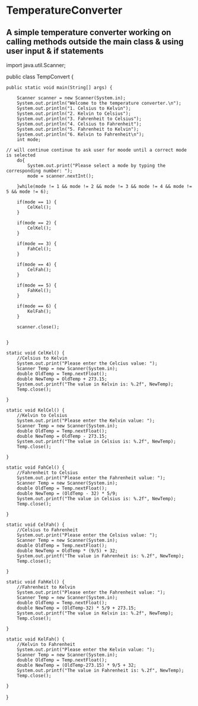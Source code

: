 # TemperatureConverter
A simple temperature converter working on calling methods outside the main class & using user input & if statements
-------------------------------------------------------------------------------------------------------------------



import java.util.Scanner;

public class TempConvert {

	public static void main(String[] args) {
		
		Scanner scanner = new Scanner(System.in);
		System.out.println("Welcome to the temperature converter.\n");
		System.out.println("1. Celsius to Kelvin");
		System.out.println("2. Kelvin to Celsius");
		System.out.println("3. Fahrenheit to Celsius");
		System.out.println("4. Celsius to Fahrenheit");
		System.out.println("5. Fahrenheit to Kelvin");
		System.out.println("6. Kelvin to Fahrenheit\n");
		int mode;
		
    // will continue continue to ask user for moode until a correct mode is selected
		do{
			System.out.print("Please select a mode by typing the corresponding number: ");
			mode = scanner.nextInt();
		
		}while(mode != 1 && mode != 2 && mode != 3 && mode != 4 && mode != 5 && mode != 6);
		
		if(mode == 1) {
			CelKel();
		}
		
		if(mode == 2) {
			CelKel();
		}
		
		if(mode == 3) {
			FahCel();
		}
		
		if(mode == 4) {
			CelFah();
		}
		
		if(mode == 5) {
			FahKel();
		}
		
		if(mode == 6) {
			KelFah();
		}
		
		scanner.close();
		

	}
	
	static void CelKel() {
		//Celsius to Kelvin
		System.out.print("Please enter the Celcius value: ");
		Scanner Temp = new Scanner(System.in);
		double OldTemp = Temp.nextFloat();
		double NewTemp = OldTemp + 273.15;
		System.out.printf("The value in Kelvin is: %.2f", NewTemp);
		Temp.close();
		
	}
	
	static void KelCel() {
		//Kelvin to Celsius
		System.out.print("Please enter the Kelvin value: ");
		Scanner Temp = new Scanner(System.in);
		double OldTemp = Temp.nextFloat();
		double NewTemp = OldTemp - 273.15;
		System.out.printf("The value in Celsius is: %.2f", NewTemp);
		Temp.close();
		
	}
	
	static void FahCel() {
		//Fahrenheit to Celsius
		System.out.print("Please enter the Fahrenheit value: ");
		Scanner Temp = new Scanner(System.in);
		double OldTemp = Temp.nextFloat();
		double NewTemp = (OldTemp - 32) * 5/9;
		System.out.printf("The value in Celsius is: %.2f", NewTemp);
		Temp.close();
		
	}
	
	static void CelFah() {
		//Celsius to Fahrenheit
		System.out.print("Please enter the Celsius value: ");
		Scanner Temp = new Scanner(System.in);
		double OldTemp = Temp.nextFloat();
		double NewTemp = OldTemp * (9/5) + 32;
		System.out.printf("The value in Fahrenheit is: %.2f", NewTemp);
		Temp.close();
		
	}
	
	static void FahKel() {
		//Fahrenheit to Kelvin
		System.out.print("Please enter the Fahrenheit value: ");
		Scanner Temp = new Scanner(System.in);
		double OldTemp = Temp.nextFloat();
		double NewTemp = (OldTemp-32) * 5/9 + 273.15;
		System.out.printf("The value in Kelvin is: %.2f", NewTemp);
		Temp.close();
		
	}
	
	static void KelFah() {
		//Kelvin to Fahrenheit
		System.out.print("Please enter the Kelvin value: ");
		Scanner Temp = new Scanner(System.in);
		double OldTemp = Temp.nextFloat();
		double NewTemp = (OldTemp-273.15) * 9/5 + 32;
		System.out.printf("The value in Fahrenheit is: %.2f", NewTemp);
		Temp.close();
		
	}
}
